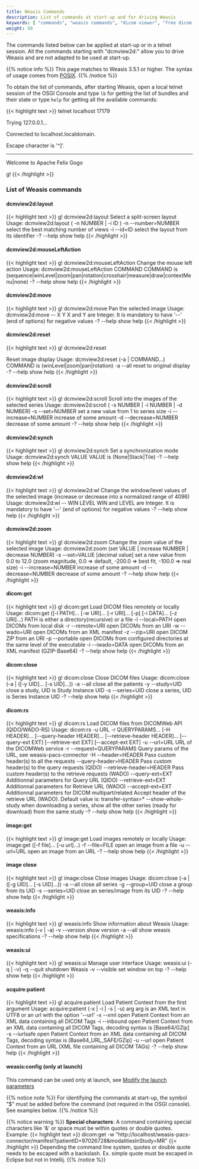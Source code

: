 ```yaml
---
title: Weasis Commands
description: List of commands at start-up and for driving Weasis
keywords: [ "commands", "weasis commands", "dicom viewer", "free dicom viewer", "open source dicom viewer", "weasis dicom viewer",  "multi-platform dicom viewer", "dicom", "pacs", "pacs viewer" ]
weight: 50
---
```


The commands listed below can be applied at start-up or in a telnet session. All the commands starting with "dcmview2d:" allow you to drive Weasis and are not adapted to be used at start-up.

{{% notice info %}}
This page matches to Weasis 3.5.1 or higher. The syntax of usage comes from [POSIX](https://pubs.opengroup.org/onlinepubs/9699919799/basedefs/V1_chap12.html).
{{% /notice %}}

To obtain the list of commands, after starting Weasis, open a local telnet session of the OSGI Console and type `lb` for getting the list of bundles and their state or type `help` for getting all the available commands:

{{< highlight text >}}
telnet localhost 17179

Trying 127.0.0.1...

Connected to localhost.localdomain.

Escape character is '^]'.

____________________________

Welcome to Apache Felix Gogo

g!
{{< /highlight >}}

### List of Weasis commands

#### dcmview2d:layout

{{< highlight text >}}
g! dcmview2d:layout
Select a split-screen layout
Usage: dcmview2d:layout ( -n NUMBER | -i ID )
  -n --number=NUMBER  select the best matching number of views
  -i --id=ID          select the layout from its identifier
  -? --help           show help
{{< /highlight >}}

#### dcmview2d:mouseLeftAction

{{< highlight text >}}
g! dcmview2d:mouseLeftAction
Change the mouse left action
Usage: dcmview2d:mouseLeftAction COMMAND
COMMAND is (sequence|winLevel|zoom|pan|rotation|crosshair|measure|draw|contextMenu|none)
  -? --help       show help
{{< /highlight >}}

#### dcmview2d:move

{{< highlight text >}}
g! dcmview2d:move
Pan the selected image
Usage: dcmview2d:move -- X Y
X and Y are Integer. It is mandatory to have '--' (end of options) for negative values
  -? --help       show help
{{< /highlight >}}

#### dcmview2d:reset

{{< highlight text >}}
g! dcmview2d:reset

Reset image display
Usage: dcmview2d:reset (-a | COMMAND...)
COMMAND is (winLevel|zoom|pan|rotation)
  -a --all        reset to original display
  -? --help       show help
{{< /highlight >}}

#### dcmview2d:scroll

{{< highlight text >}}
g! dcmview2d:scroll
Scroll into the images of the selected series
Usage: dcmview2d:scroll ( -s NUMBER | -i NUMBER | -d NUMBER)
  -s --set=NUMBER       set a new value from 1 to series size
  -i --increase=NUMBER  increase of some amount
  -d --decrease=NUMBER  decrease of some amount
  -? --help             show help
{{< /highlight >}}

#### dcmview2d:synch

{{< highlight text >}}
g! dcmview2d:synch
Set a synchronization mode
Usage: dcmview2d:synch VALUE
VALUE is (None|Stack|Tile)
  -? --help       show help
{{< /highlight >}}

#### dcmview2d:wl

{{< highlight text >}}
g! dcmview2d:wl
Change the window/level values of the selected image (increase or decrease into a normalized range of 4096)
Usage: dcmview2d:wl -- WIN LEVEL
WIN and LEVEL are Integer. It is mandatory to have '--' (end of options) for negative values
  -? --help       show help
{{< /highlight >}}

#### dcmview2d:zoom

{{< highlight text >}}
g! dcmview2d:zoom
Change the zoom value of the selected image
Usage: dcmview2d:zoom (set VALUE | increase NUMBER | decrease NUMBER)
  -s --set=VALUE        [decimal value]  set a new value from 0.0 to 12.0 (zoom magnitude, 0.0 => default, -200.0 => best fit, -100.0 => real size)
  -i --increase=NUMBER  increase of some amount
  -d --decrease=NUMBER  decrease of some amount
  -? --help             show help
{{< /highlight >}}

#### dicom:get

{{< highlight text >}}
g! dicom:get
Load DICOM files remotely or locally
Usage: dicom:get ([-l PATH]... [-w URI]... [-r URI]... [-p] [-i DATA]... [-z URI]...)
PATH is either a directory(recursive) or a file
  -l --local=PATH   open DICOMs from local disk
  -r --remote=URI   open DICOMs from an URI
  -w --wado=URI     open DICOMs from an XML manifest
  -z --zip=URI      open DICOM ZIP from an URI
  -p --portable     open DICOMs from configured directories at the same level of the executable
  -i --iwado=DATA   open DICOMs from an XML manifest (GZIP-Base64)
  -? --help         show help
{{< /highlight >}}

#### dicom:close

{{< highlight text >}}
g! dicom:close
Close DICOM files
Usage: dicom:close  (-a | ([-y UID]... [-s UID]...))
  -a --all           close all the patients
  -y --study=UID     close a study, UID is Study Instance UID
  -s --series=UID    close a series, UID is Series Instance UID
  -? --help          show help
{{< /highlight >}}

#### dicom:rs

{{< highlight text >}}
g! dicom:rs
Load DICOM files from DICOMWeb API (QIDO/WADO-RS)
Usage: dicom:rs -u URL -r QUERYPARAMS... [-H HEADER]... [--query-header HEADER]... [--retrieve-header HEADER]... [--query-ext EXT] [--retrieve-ext EXT] [--accept-ext EXT]
  -u --url=URL               URL of the DICOMWeb service
  -r --request=QUERYPARAMS   Query params of the URL, see weasis-pacs-connector
  -H --header=HEADER         Pass custom header(s) to all the requests
  --query-header=HEADER      Pass custom header(s) to the query requests (QIDO)
  --retrieve-header=HEADER   Pass custom header(s) to the retrieve requests (WADO)
  --query-ext=EXT            Additionnal parameters for Query URL (QIDO)
  --retrieve-ext=EXT         Additionnal parameters for Retrieve URL (WADO)
  --accept-ext=EXT           Additionnal parameters for DICOM multipart/related Accept header of the retrieve URL (WADO). Default value is: transfer-syntax=*
  --show-whole-study         when downloading a series, show all the other series (ready for download) from the same study
  -? --help                  show help
{{< /highlight >}}

#### image:get

{{< highlight text >}}
g! image:get
Load images remotely or locally
Usage: image:get ([-f file]... [-u url]...)
  -f --file=FILE     open an image from a file
  -u --url=URL       open an image from an URL
  -? --help          show help
{{< /highlight >}}

#### image close

{{< highlight text >}}
g! image:close
Close images
Usage: dicom:close (-a | ([-g UID]... [-s UID]...))
  -a --all         close all series
  -g --group=UID   close a group from its UID
  -s --series=UID   close an series/image from its UID
  -? --help        show help
{{< /highlight >}}

#### weasis:info

{{< highlight text >}}
g! weasis:info
Show information about Weasis
Usage: weasis:info (-v | -a)
  -v --version    show version
  -a --all        show weasis specifications
  -? --help       show help
{{< /highlight >}}

#### weasis:ui

{{< highlight text >}}
g! weasis:ui
Manage user interface
Usage: weasis:ui (-q | -v)
  -q --quit     shutdown Weasis
  -v --visible  set window on top
  -? --help     show help
{{< /highlight >}}

#### acquire:patient

{{< highlight text >}}
g! acquire:patient
Load Patient Context from the first argument
Usage: acquire:patient (-x | -i | -s | -u) arg
arg is an XML text in UTF8 or an url with the option '--url'
  -x --xml         open Patient Context from an XML data containing all DICOM Tags
  -i --inbound     open Patient Context from an XML data containing all DICOM Tags, decoding syntax is [Base64/GZip]
  -s --iurlsafe    open Patient Context from an XML data containing all DICOM Tags, decoding syntax is [Base64_URL_SAFE/GZip]
  -u --url         open Patient Context from an URL (XML file containing all DICOM TAGs)
  -? --help        show help
{{< /highlight >}}

#### weasis:config (only at launch)

This command can be used only at launch, see [Modify the launch parameters](../../getting-started/weasis-protocol/#modify-the-launch-parameters)


{{% notice note %}}
For identifying the commands at start-up, the symbol "$" must be added before the command (not required in the OSGI console). See examples below.
{{% /notice %}}

{{% notice warning %}}
**Special characters**:
A command containing special characters like '&' or space must be within quotes or double quotes. Example:
{{< highlight text >}}
dicom:get -w "http://localhost/weasis-pacs-connector/manifest?patientID=97026728&modalitiesInStudy=MR"
{{< /highlight >}}
Depending the command line system, quotes or double quote needs to be escaped with a backslash. Ex. simple quote must be escaped in Eclipse but not in Intellij.
{{% /notice %}}

